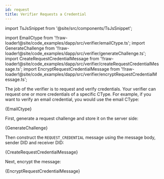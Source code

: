 ```yaml
---
id: request
title: Verifier Requests a Credential
---
```


import TsJsSnippet from '@site/src/components/TsJsSnippet';

import EmailCtype from '!!raw-loader!@site/code_examples/dapp/src/verifier/emailCtype.ts';
import GenerateChallenge from '!!raw-loader!@site/code_examples/dapp/src/verifier/generateChallenge.ts';
import CreateRequestCredentialMessage from '!!raw-loader!@site/code_examples/dapp/src/verifier/createRequestCredentialMessage.ts';
import EncryptRequestCredentialMessage from '!!raw-loader!@site/code_examples/dapp/src/verifier/encryptRequestCredentialMessage.ts';

The job of the verifier is to request and verify credentials.
Your verifier can request one or more credentials of a specific CType.
For example, if you want to verify an email credential, you would use the email CType:

<TsJsSnippet>
  {EmailCtype}
</TsJsSnippet>

First, generate a request challenge and store it on the server side:

<TsJsSnippet>
  {GenerateChallenge}
</TsJsSnippet>

Then construct the `REQUEST_CREDENTIAL` message using the message body, sender DID and receiver DID:

<TsJsSnippet>
  {CreateRequestCredentialMessage}
</TsJsSnippet>

Next, encrypt the message:

<TsJsSnippet>
  {EncryptRequestCredentialMessage}
</TsJsSnippet>
